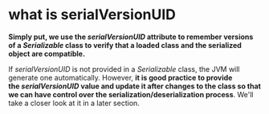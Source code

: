# what is serialVersionUID

**Simply put, we use the *serialVersionUID* attribute to remember versions of a *Serializable* class to verify that a loaded class and the serialized object are compatible.**

If *serialVersionUID* is not provided in a *Serializable* class, the JVM will generate one automatically. However, **it is good practice to provide the *serialVersionUID* value and update it after changes to the class so that we can have control over the serialization/deserialization process**. We'll take a closer look at it in a later section.
